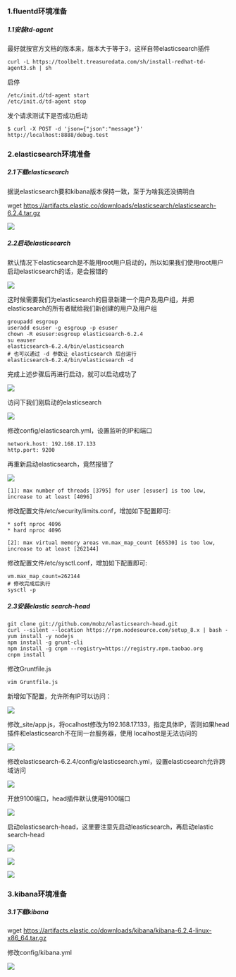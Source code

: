 ### 1.fluentd环境准备

##### 1.1安装td-agent

最好就按官方文档的版本来，版本大于等于3，这样自带elasticsearch插件

~~~shell
curl -L https://toolbelt.treasuredata.com/sh/install-redhat-td-agent3.sh | sh
~~~

启停

~~~shell
/etc/init.d/td-agent start
/etc/init.d/td-agent stop
~~~

发个请求测试下是否成功启动

~~~shell
$ curl -X POST -d 'json={"json":"message"}' http://localhost:8888/debug.test
~~~



### 2.elasticsearch环境准备

##### 2.1下载elasticsearch

据说elasticsearch要和kibana版本保持一致，至于为啥我还没搞明白

wget https://artifacts.elastic.co/downloads/elasticsearch/elasticsearch-6.2.4.tar.gz

![](http://ww1.sinaimg.cn/large/006tNc79ly1g3lgj5pwypj317w0a00uz.jpg)

##### 2.2启动elasticsearch

默认情况下elasticsearch是不能用root用户启动的，所以如果我们使用root用户启动elasticsearch的话，是会报错的

![](http://ww2.sinaimg.cn/large/006tNc79ly1g3lh9m1gq5j317g0dc41j.jpg)

这时候需要我们为elasticsearch的目录新建一个用户及用户组，并把elasticsearch的所有者赋给我们新创建的用户及用户组

~~~shell
groupadd esgroup
useradd esuser -g esgroup -p esuser
chown -R esuser:esgroup elasticsearch-6.2.4
su eauser
elasticsearch-6.2.4/bin/elasticsearch
# 也可以通过 -d 参数让 elasticsearch 后台运行
elasticsearch-6.2.4/bin/elasticsearch -d
~~~



完成上述步骤后再进行启动，就可以启动成功了

![](http://ww1.sinaimg.cn/large/006tNc79ly1g3lhi4mchxj317u0ewtdt.jpg)



访问下我们刚启动的elasticsearch

![](http://ww2.sinaimg.cn/large/006tNc79ly1g3lhkkj4qnj30s80cmtaj.jpg)



修改config/elasticsearch.yml，设置监听的IP和端口

~~~shell
network.host: 192.168.17.133
http.port: 9200
~~~

再重新启动elasticsearch，竟然报错了

![](http://ww4.sinaimg.cn/large/006tNc79ly1g3ligpdi6nj311y0i2442.jpg)

~~~shell
[1]: max number of threads [3795] for user [esuser] is too low, increase to at least [4096]
~~~

修改配置文件/etc/security/limits.conf，增加如下配置即可:

~~~shell
* soft nproc 4096
* hard nproc 4096
~~~



~~~shell
[2]: max virtual memory areas vm.max_map_count [65530] is too low, increase to at least [262144]
~~~

修改配置文件/etc/sysctl.conf，增加如下配置即可:

~~~shell
vm.max_map_count=262144
# 修改完成后执行
sysctl -p
~~~

##### 2.3安装elastic search-head

~~~shell
git clone git://github.com/mobz/elasticsearch-head.git
curl --silent --location https://rpm.nodesource.com/setup_8.x | bash -
yum install -y nodejs
npm install -g grunt-cli
npm install -g cnpm --registry=https://registry.npm.taobao.org
cnpm install
~~~



修改Gruntfile.js

~~~shell
vim Gruntfile.js
~~~

新增如下配置，允许所有IP可以访问：

![](http://ww3.sinaimg.cn/large/006tNc79ly1g3mmbwmuapj30uw082wez.jpg)



修改_site/app.js，将ocalhost修改为192.168.17.133，指定具体IP，否则如果head插件和elasticsearch不在同一台服务器，使用 localhost是无法访问的

![](http://ww2.sinaimg.cn/large/006tNc79ly1g3mmgvb0snj312k0fqwhe.jpg)



修改elasticsearch-6.2.4/config/elasticsearch.yml，设置elasticsearch允许跨域访问

![](http://ww3.sinaimg.cn/large/006tNc79ly1g3mmm8qrvij30to07at9g.jpg)



开放9100端口，head插件默认使用9100端口

![](http://ww4.sinaimg.cn/large/006tNc79ly1g3mmr80liyj30zk03c74o.jpg)



启动elasticsearch-head，这里要注意先启动leasticsearch，再启动elastic search-head

![](http://ww1.sinaimg.cn/large/006tNc79ly1g3mn66xsq2j30vo03wgm5.jpg)



![](http://ww4.sinaimg.cn/large/006tNc79ly1g3mn9gprblj30qq0cqq4s.jpg)



![](http://ww1.sinaimg.cn/large/006tNc79ly1g3mn8daeb0j31z00d8juv.jpg)

### 3.kibana环境准备

##### 3.1下载kibana

wget https://artifacts.elastic.co/downloads/kibana/kibana-6.2.4-linux-x86_64.tar.gz



修改config/kibana.yml

![](http://ww2.sinaimg.cn/large/006tNc79ly1g3mntllnnej30u60iqadi.jpg)